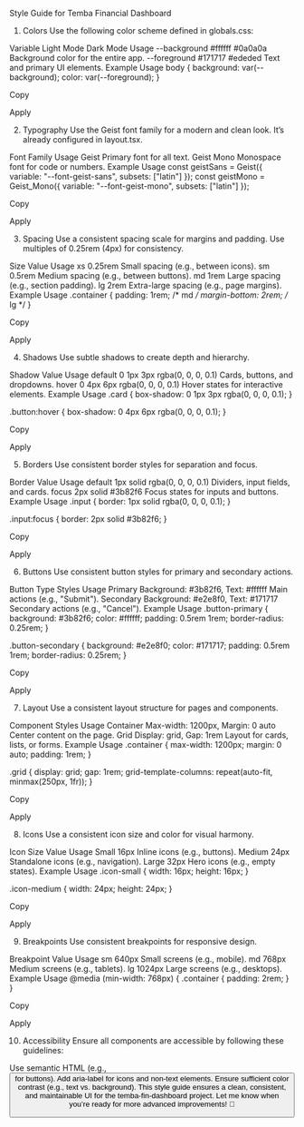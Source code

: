Style Guide for Temba Financial Dashboard
1. Colors
Use the following color scheme defined in globals.css:

Variable	Light Mode	Dark Mode	Usage
--background	#ffffff	#0a0a0a	Background color for the entire app.
--foreground	#171717	#ededed	Text and primary UI elements.
Example Usage
body {
  background: var(--background);
  color: var(--foreground);
}

Copy

Apply

2. Typography
Use the Geist font family for a modern and clean look. It’s already configured in layout.tsx.

Font Family	Usage
Geist	Primary font for all text.
Geist Mono	Monospace font for code or numbers.
Example Usage
const geistSans = Geist({ variable: "--font-geist-sans", subsets: ["latin"] });
const geistMono = Geist_Mono({ variable: "--font-geist-mono", subsets: ["latin"] });

Copy

Apply

3. Spacing
Use a consistent spacing scale for margins and padding. Use multiples of 0.25rem (4px) for consistency.

Size	Value	Usage
xs	0.25rem	Small spacing (e.g., between icons).
sm	0.5rem	Medium spacing (e.g., between buttons).
md	1rem	Large spacing (e.g., section padding).
lg	2rem	Extra-large spacing (e.g., page margins).
Example Usage
.container {
  padding: 1rem; /* md */
  margin-bottom: 2rem; /* lg */
}

Copy

Apply

4. Shadows
Use subtle shadows to create depth and hierarchy.

Shadow	Value	Usage
default	0 1px 3px rgba(0, 0, 0, 0.1)	Cards, buttons, and dropdowns.
hover	0 4px 6px rgba(0, 0, 0, 0.1)	Hover states for interactive elements.
Example Usage
.card {
  box-shadow: 0 1px 3px rgba(0, 0, 0, 0.1);
}

.button:hover {
  box-shadow: 0 4px 6px rgba(0, 0, 0, 0.1);
}

Copy

Apply

5. Borders
Use consistent border styles for separation and focus.

Border	Value	Usage
default	1px solid rgba(0, 0, 0, 0.1)	Dividers, input fields, and cards.
focus	2px solid #3b82f6	Focus states for inputs and buttons.
Example Usage
.input {
  border: 1px solid rgba(0, 0, 0, 0.1);
}

.input:focus {
  border: 2px solid #3b82f6;
}

Copy

Apply

6. Buttons
Use consistent button styles for primary and secondary actions.

Button Type	Styles	Usage
Primary	Background: #3b82f6, Text: #ffffff	Main actions (e.g., "Submit").
Secondary	Background: #e2e8f0, Text: #171717	Secondary actions (e.g., "Cancel").
Example Usage
.button-primary {
  background: #3b82f6;
  color: #ffffff;
  padding: 0.5rem 1rem;
  border-radius: 0.25rem;
}

.button-secondary {
  background: #e2e8f0;
  color: #171717;
  padding: 0.5rem 1rem;
  border-radius: 0.25rem;
}

Copy

Apply

7. Layout
Use a consistent layout structure for pages and components.

Component	Styles	Usage
Container	Max-width: 1200px, Margin: 0 auto	Center content on the page.
Grid	Display: grid, Gap: 1rem	Layout for cards, lists, or forms.
Example Usage
.container {
  max-width: 1200px;
  margin: 0 auto;
  padding: 1rem;
}

.grid {
  display: grid;
  gap: 1rem;
  grid-template-columns: repeat(auto-fit, minmax(250px, 1fr));
}

Copy

Apply

8. Icons
Use a consistent icon size and color for visual harmony.

Icon Size	Value	Usage
Small	16px	Inline icons (e.g., buttons).
Medium	24px	Standalone icons (e.g., navigation).
Large	32px	Hero icons (e.g., empty states).
Example Usage
.icon-small {
  width: 16px;
  height: 16px;
}

.icon-medium {
  width: 24px;
  height: 24px;
}

Copy

Apply

9. Breakpoints
Use consistent breakpoints for responsive design.

Breakpoint	Value	Usage
sm	640px	Small screens (e.g., mobile).
md	768px	Medium screens (e.g., tablets).
lg	1024px	Large screens (e.g., desktops).
Example Usage
@media (min-width: 768px) {
  .container {
    padding: 2rem;
  }
}

Copy

Apply

10. Accessibility
Ensure all components are accessible by following these guidelines:

Use semantic HTML (e.g., <button> for buttons).
Add aria-label for icons and non-text elements.
Ensure sufficient color contrast (e.g., text vs. background).
This style guide ensures a clean, consistent, and maintainable UI for the temba-fin-dashboard project. Let me know when you’re ready for more advanced improvements! 🚀